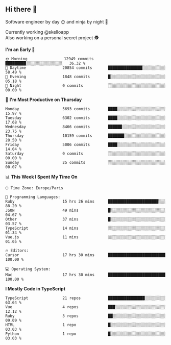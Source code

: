 ## Hi there 👋

Software engineer by day 🌞 and ninja by night 🌝

Currently working @skelloapp <br>
Also working on a personal secret project 🕵️

<!--START_SECTION:waka-->
**I'm an Early 🐤** 

```text
🌞 Morning                12949 commits       █████████░░░░░░░░░░░░░░░░   36.32 % 
🌆 Daytime                20854 commits       ███████████████░░░░░░░░░░   58.49 % 
🌃 Evening                1848 commits        █░░░░░░░░░░░░░░░░░░░░░░░░   05.18 % 
🌙 Night                  0 commits           ░░░░░░░░░░░░░░░░░░░░░░░░░   00.00 % 
```
📅 **I'm Most Productive on Thursday** 

```text
Monday                   5693 commits        ████░░░░░░░░░░░░░░░░░░░░░   15.97 % 
Tuesday                  6302 commits        ████░░░░░░░░░░░░░░░░░░░░░   17.68 % 
Wednesday                8466 commits        ██████░░░░░░░░░░░░░░░░░░░   23.75 % 
Thursday                 10159 commits       ███████░░░░░░░░░░░░░░░░░░   28.50 % 
Friday                   5006 commits        ████░░░░░░░░░░░░░░░░░░░░░   14.04 % 
Saturday                 0 commits           ░░░░░░░░░░░░░░░░░░░░░░░░░   00.00 % 
Sunday                   25 commits          ░░░░░░░░░░░░░░░░░░░░░░░░░   00.07 % 
```


📊 **This Week I Spent My Time On** 

```text
🕑︎ Time Zone: Europe/Paris

💬 Programming Languages: 
Ruby                     15 hrs 26 mins      ██████████████████████░░░   88.20 % 
JSON                     49 mins             █░░░░░░░░░░░░░░░░░░░░░░░░   04.67 % 
Other                    37 mins             █░░░░░░░░░░░░░░░░░░░░░░░░   03.57 % 
TypeScript               14 mins             ░░░░░░░░░░░░░░░░░░░░░░░░░   01.34 % 
Vue.js                   11 mins             ░░░░░░░░░░░░░░░░░░░░░░░░░   01.05 % 

🔥 Editors: 
Cursor                   17 hrs 30 mins      █████████████████████████   100.00 % 

💻 Operating System: 
Mac                      17 hrs 30 mins      █████████████████████████   100.00 % 
```

**I Mostly Code in TypeScript** 

```text
TypeScript               21 repos            ████████████████░░░░░░░░░   63.64 % 
Vue                      4 repos             ███░░░░░░░░░░░░░░░░░░░░░░   12.12 % 
Ruby                     3 repos             ██░░░░░░░░░░░░░░░░░░░░░░░   09.09 % 
HTML                     1 repo              █░░░░░░░░░░░░░░░░░░░░░░░░   03.03 % 
Python                   1 repo              █░░░░░░░░░░░░░░░░░░░░░░░░   03.03 % 
```




<!--END_SECTION:waka-->

<!--
**antoinelncl/antoinelncl** is a ✨ _special_ ✨ repository because its `README.md` (this file) appears on your GitHub profile.

Here are some ideas to get you started:

- 🔭 I’m currently working on ...
- 🌱 I’m currently learning ...
- 👯 I’m looking to collaborate on ...
- 🤔 I’m looking for help with ...
- 💬 Ask me about ...
- 📫 How to reach me: ...
- 😄 Pronouns: ...
- ⚡ Fun fact: ...
-->
